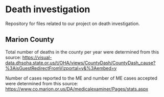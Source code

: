 # Death investigation

Repository for files related to our project on death investigation. 

## Marion County

Total number of deaths in the county per year were determined from this source: https://visual-data.dhsoha.state.or.us/t/OHA/views/CountyDash/CountyDash_cause?%3AisGuestRedirectFromVizportal=y&%3Aembed=y

Number of cases reported to the ME and number of ME cases accepted were determined from this source: https://www.co.marion.or.us/DA/medicalexaminer/Pages/stats.aspx
